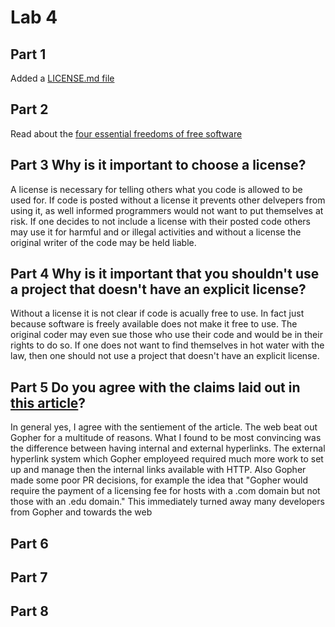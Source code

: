 # Lab 4

## Part 1
Added a [LICENSE.md file](https://github.com/JoeyHinckley34/oss-repo-template/blob/master/labs/lab-04/LICENSE)  <br />


## Part 2 <br />
Read about the [four essential freedoms of free software](http://www.gnu.org/philosophy/free-sw.html) <br />


## Part 3 Why is it important to choose a license?
A license is necessary for telling others what you code is allowed to be used for. If code is posted without a license it prevents other delvepers from using it, as well informed programmers would not want to put themselves at risk. If one decides to not include a license with their posted code others may use it for harmful and or illegal activities and without a license the original writer of the code may be held liable. <br />

## Part 4 Why is it important that you shouldn't use a project that doesn't have an explicit license?
Without a license it is not clear if code is acually free to use. In fact just because software is freely available does not make it free to use. The original coder may even sue those who use their code and would be in their rights to do so. If one does not want to find themselves in hot water with the law, then one should not use a project that doesn't have an explicit license. <br />

## Part 5 Do you agree with the claims laid out in [this article](https://ils.unc.edu/callee/gopherpaper.htm)? 
In general yes, I agree with the sentiement of the article. The web beat out Gopher for a multitude of reasons. What I found to be most convincing was the difference between having internal and external hyperlinks. The external hyperlink system which Gopher employeed required much more work to set up and manage then the internal links available with HTTP. Also Gopher made some poor PR decisions, for example the idea that "Gopher would require the payment of a licensing fee for hosts with a .com domain but not those with an .edu domain." This immediately turned away many developers from Gopher and towards the web

## Part 6

## Part 7

## Part 8
